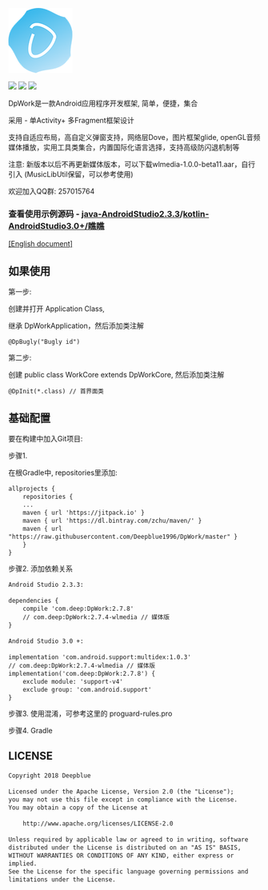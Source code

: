 ![Image text](https://raw.githubusercontent.com/Deepblue1996/DpWork/master/ic_logo.png)

<a href="http://developer.android.com/index.html"><img src="https://img.shields.io/badge/platform-android-green.svg"></a>
[![](https://jitpack.io/v/Deepblue1996/Bun.svg)](https://jitpack.io/#Deepblue1996/Bun)
<a href="https://www.apache.org/licenses/LICENSE-2.0"><img src="https://img.shields.io/badge/license-apache-green.svg"></a>

DpWork是一款Android应用程序开发框架, 简单，便捷，集合

采用 - 单Activity+ 多Fragment框架设计

支持自适应布局，高自定义弹窗支持，网络层Dove，图片框架glide,
openGL音频媒体播放，实用工具类集合，内置国际化语言选择，支持高级防闪退机制等

注意: 新版本以后不再更新媒体版本，可以下载wlmedia-1.0.0-beta11.aar，自行引入 (MusicLibUtil保留，可以参考使用)

欢迎加入QQ群: 257015764

### 查看使用示例源码 - <a href="https://github.com/Deepblue1996/DpWorkDemo">java-AndroidStudio2.3.3</a>/<a href="https://github.com/Deepblue1996/QiaoQiao">kotlin-AndroidStudio3.0+/瞧瞧</a>

[[English document]](https://github.com/Deepblue1996/DpWork/blob/master/README.md)

## 如果使用

第一步:

创建并打开 Application Class,

继承 DpWorkApplication，然后添加类注解

<pre><code>@DpBugly("Bugly id")
</code></pre>

第二步:

创建 public class WorkCore extends DpWorkCore, 然后添加类注解

<pre><code>@DpInit(*.class) // 首界面类
</code></pre>

## 基础配置

要在构建中加入Git项目:

步骤1.

在根Gradle中, repositories里添加:

	allprojects {
	    repositories {
		...
		maven { url 'https://jitpack.io' }
		maven { url 'https://dl.bintray.com/zchu/maven/' }
       	maven { url "https://raw.githubusercontent.com/Deepblue1996/DpWork/master" }
	    }
	}
步骤2. 添加依赖关系

    Android Studio 2.3.3:

	dependencies {
	    compile 'com.deep:DpWork:2.7.8'
	    // com.deep:DpWork:2.7.4-wlmedia // 媒体版
	}

	Android Studio 3.0 +:

    implementation 'com.android.support:multidex:1.0.3'
	// com.deep:DpWork:2.7.4-wlmedia // 媒体版
    implementation('com.deep:DpWork:2.7.8') {
        exclude module: 'support-v4'
        exclude group: 'com.android.support'
    }

步骤3. 使用混淆，可参考这里的 proguard-rules.pro

步骤4. Gradle

## LICENSE

<pre><code>Copyright 2018 Deepblue

Licensed under the Apache License, Version 2.0 (the "License");
you may not use this file except in compliance with the License.
You may obtain a copy of the License at

    http://www.apache.org/licenses/LICENSE-2.0

Unless required by applicable law or agreed to in writing, software
distributed under the License is distributed on an "AS IS" BASIS,
WITHOUT WARRANTIES OR CONDITIONS OF ANY KIND, either express or implied.
See the License for the specific language governing permissions and
limitations under the License.
</code></pre>

